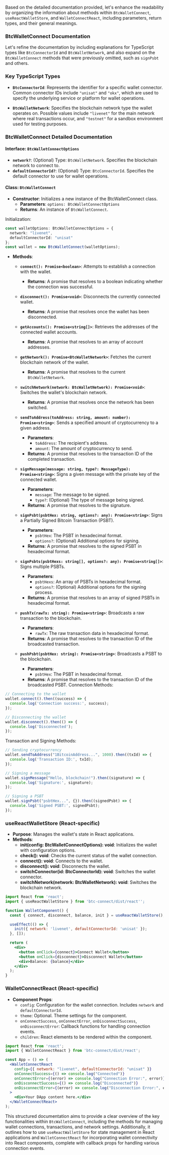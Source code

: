 Based on the detailed documentation provided, let's enhance the readability by organizing the information about methods within `BtcWalletConnect`, `useReactWalletStore`, and `WalletConnectReact`, including parameters, return types, and their general meanings.

### BtcWalletConnect Documentation

Let's refine the documentation by including explanations for TypeScript types like `BtcConnectorId` and `BtcWalletNetwork`, and also expand on the `BtcWalletConnect` methods that were previously omitted, such as `signPsbt` and others.

### Key TypeScript Types

- **`BtcConnectorId`**: Represents the identifier for a specific wallet connector. Common connector IDs include `"unisat"` and `"okx"`, which are used to specify the underlying service or platform for wallet operations.

- **`BtcWalletNetwork`**: Specifies the blockchain network type the wallet operates on. Possible values include `"livenet"` for the main network where real transactions occur, and `"testnet"` for a sandbox environment used for testing purposes.

### BtcWalletConnect Detailed Documentation

#### Interface: `BtcWalletConnectOptions`
- **`network?`**: (Optional) Type: `BtcWalletNetwork`. Specifies the blockchain network to connect to.
- **`defaultConnectorId?`**: (Optional) Type: `BtcConnectorId`. Specifies the default connector to use for wallet operations.

#### Class: `BtcWalletConnect`
- **Constructor**: Initializes a new instance of the BtcWalletConnect class.
  - **Parameters**: `options: BtcWalletConnectOptions`
  - **Returns**: An instance of `BtcWalletConnect`.

Initialization:
```typescript
const walletOptions: BtcWalletConnectOptions = {
  network: "livenet",
  defaultConnectorId: "unisat"
};
const wallet = new BtcWalletConnect(walletOptions);
```

- **Methods**:
  - **`connect(): Promise<boolean>`**: Attempts to establish a connection with the wallet.
    - **Returns**: A promise that resolves to a boolean indicating whether the connection was successful.
  
  - **`disconnect(): Promise<void>`**: Disconnects the currently connected wallet.
    - **Returns**: A promise that resolves once the wallet has been disconnected.
  
  - **`getAccounts(): Promise<string[]>`**: Retrieves the addresses of the connected wallet accounts.
    - **Returns**: A promise that resolves to an array of account addresses.
  
  - **`getNetwork(): Promise<BtcWalletNetwork>`**: Fetches the current blockchain network of the wallet.
    - **Returns**: A promise that resolves to the current `BtcWalletNetwork`.
  
  - **`switchNetwork(network: BtcWalletNetwork): Promise<void>`**: Switches the wallet's blockchain network.
    - **Returns**: A promise that resolves once the network has been switched.
  
  - **`sendToAddress(toAddress: string, amount: number): Promise<string>`**: Sends a specified amount of cryptocurrency to a given address.
    - **Parameters**:
      - `toAddress`: The recipient's address.
      - `amount`: The amount of cryptocurrency to send.
    - **Returns**: A promise that resolves to the transaction ID of the completed transaction.
  
  - **`signMessage(message: string, type?: MessageType): Promise<string>`**: Signs a given message with the private key of the connected wallet.
    - **Parameters**:
      - `message`: The message to be signed.
      - `type?`: (Optional) The type of message being signed.
    - **Returns**: A promise that resolves to the signature.
  
  - **`signPsbt(psbtHex: string, options?: any): Promise<string>`**: Signs a Partially Signed Bitcoin Transaction (PSBT).
    - **Parameters**:
      - `psbtHex`: The PSBT in hexadecimal format.
      - `options?`: (Optional) Additional options for signing.
    - **Returns**: A promise that resolves to the signed PSBT in hexadecimal format.
  
  - **`signPsbts(psbtHexs: string[], options?: any): Promise<string[]>`**: Signs multiple PSBTs.
    - **Parameters**:
      - `psbtHexs`: An array of PSBTs in hexadecimal format.
      - `options?`: (Optional) Additional options for the signing process.
    - **Returns**: A promise that resolves to an array of signed PSBTs in hexadecimal format.
  
  - **`pushTx(rawTx: string): Promise<string>`**: Broadcasts a raw transaction to the blockchain.
    - **Parameters**:
      - `rawTx`: The raw transaction data in hexadecimal format.
    - **Returns**: A promise that resolves to the transaction ID of the broadcasted transaction.
  
  - **`pushPsbt(psbtHex: string): Promise<string>`**: Broadcasts a PSBT to the blockchain.
    - **Parameters**:
      - `psbtHex`: The PSBT in hexadecimal format.
    - **Returns**: A promise that resolves to the transaction ID of the broadcasted PSBT.
Connection Methods:
```typescript
// Connecting to the wallet
wallet.connect().then((success) => {
  console.log('Connection success:', success);
});

// Disconnecting the wallet
wallet.disconnect().then(() => {
  console.log('Disconnected');
});
```

Transaction and Signing Methods:
```typescript
// Sending cryptocurrency
wallet.sendToAddress("1BitcoinAddress...", 1000).then((txId) => {
  console.log('Transaction ID:', txId);
});

// Signing a message
wallet.signMessage("Hello, blockchain!").then((signature) => {
  console.log('Signature:', signature);
});

// Signing a PSBT
wallet.signPsbt("psbtHex...", {}).then((signedPsbt) => {
  console.log('Signed PSBT:', signedPsbt);
});
```

### useReactWalletStore (React-specific)

- **Purpose**: Manages the wallet's state in React applications.
- **Methods**:
  - **init(config: BtcWalletConnectOptions): void**: Initializes the wallet with configuration options.
  - **check(): void**: Checks the current status of the wallet connection.
  - **connect(): void**: Connects to the wallet.
  - **disconnect(): void**: Disconnects the wallet.
  - **switchConnector(id: BtcConnectorId): void**: Switches the wallet connector.
  - **switchNetwork(network: BtcWalletNetwork): void**: Switches the blockchain network.
```jsx
import React from 'react';
import { useReactWalletStore } from 'btc-connect/dist/react'';

function WalletComponent() {
  const { connect, disconnect, balance, init } = useReactWalletStore();

  useEffect(() => {
    init({ network: 'livenet', defaultConnectorId: 'unisat' });
  }, []);

  return (
    <div>
      <button onClick={connect}>Connect Wallet</button>
      <button onClick={disconnect}>Disconnect Wallet</button>
      <div>Balance: {balance}</div>
    </div>
  );
}
```

### WalletConnectReact (React-specific)

- **Component Props**:
  - `config`: Configuration for the wallet connection. Includes `network` and `defaultConnectorId`.
  - `theme`: Optional. Theme settings for the component.
  - `onConnectSuccess`, `onConnectError`, `onDisconnectSuccess`, `onDisconnectError`: Callback functions for handling connection events.
  - `children`: React elements to be rendered within the component.
```jsx
import React from 'react';
import { WalletConnectReact } from 'btc-connect/dist/react';

const App = () => (
  <WalletConnectReact
    config={{ network: "livenet", defaultConnectorId: "unisat" }}
    onConnectSuccess={() => console.log("Connected")}
    onConnectError={(error) => console.log("Connection Error:", error)}
    onDisconnectSuccess={() => console.log("Disconnected")}
    onDisconnectError={(error) => console.log("Disconnection Error:", error)}
  >
    <div>Your DApp content here.</div>
  </WalletConnectReact>
);
```
This structured documentation aims to provide a clear overview of the key functionalities within `BtcWalletConnect`, including the methods for managing wallet connections, transactions, and network settings. Additionally, it outlines how to use `useReactWalletStore` for state management in React applications and `WalletConnectReact` for incorporating wallet connectivity into React components, complete with callback props for handling various connection events.